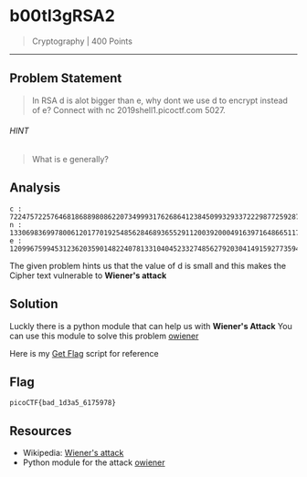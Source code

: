 # b00tl3gRSA2

> Cryptography | 400 Points
-----------------------------

## Problem Statement
>In RSA d is alot bigger than e, why dont we use d to encrypt instead of e? Connect with nc 2019shell1.picoctf.com 5027.
###### HINT
>What is e generally?
## Analysis
    c : 72247572257646818688980862207349993176268641238450993293372229877259287563347993910273287947162301549671470897469761976934246203651783181271382521407024277444509157640205986614134342004343591116484507584306697158494230491108552440329172252865186966566368757335392810898424633277160817251089532844837657654652
    n : 133069836997800612017701925485628468936552911200392000491639716486651178803204012093316269647116303625496903515453573665174517905445842478691263128534688784336272602372014144115237455716078587789321364291550891329068210788466893136654973843660630850404616052147022209630277778933891831998408480349560694336289
    e : 120996759945312362035901482240781331040452332748562792030414915927735941469120195990857223012058953710834886817971434583234122655956531411991562950585327951682068933182638676635808579388920552988601080269780887818394520462715854832058741402839074884313200063311727856849170186589397084670479263454443670745553

The given problem hints us that the value of d is small and this
makes the Cipher text vulnerable
to **Wiener's attack**

## Solution
Luckly there is a python module that can help us with **Wiener's Attack**
You can use this module to solve this problem
[owiener](https://github.com/orisano/owiener)

Here is my [Get Flag](./get_flag.py) script  for reference

## Flag

`picoCTF{bad_1d3a5_6175978}`

## Resources
* Wikipedia: [Wiener's attack](https://en.wikipedia.org/wiki/Wiener%27s_attack)
* Python module for the attack [owiener](https://github.com/orisano/owiener)

